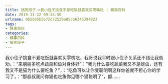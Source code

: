 ```yaml
---
title: 搞笑段子->我小侄子挑食不爱吃饭就喜欢买零嘴吃 | 糗事百科
date: 2019-11-22 09:34:50
urlname: 065d85b5672d72539a05cb6345394923
tags: 
- 糗事百科
categories:
- 糗事百科
- 搞笑段子
---
```

我小侄子挑食不爱吃饭就喜欢买零嘴吃，我哥说我平时跟小侄子关系还不错让我劝劝，：“来朋朋多吃点蔬菜和鱼对身体好”：“我为什么要吃蔬菜我又不是蚜虫，还有我又不是猫为什么要吃鱼？”，：“吃鱼可以让你变聪明啊这样你爸就不担心你的学习了，：“那叔叔我问你猫也吃鱼你见哪个猫聪明了”，额……


